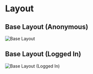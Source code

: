 # Layout

## Base Layout (Anonymous)
![Base Layout][1]

## Base Layout (Logged In)
![Base Layout (Logged In)][2]

[1]: https://raw.github.com/ndlib/planning/master/Curate/Wireframes/Sharpie-Layout-1-Base.jpg
[2]: https://raw.github.com/ndlib/planning/master/Curate/Wireframes/Sharpie-Layout-2-Logged-In.jpg
